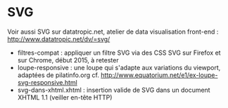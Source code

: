 SVG
========


Voir aussi SVG sur datatropic.net, atelier de data visualisation front-end :
http://www.datatropic.net/dv/=svg/

* filtres-compat : appliquer un filtre SVG via des CSS SVG sur Firefox et sur Chrome, début 2015, à retester
* loupe-responsive : une loupe qui s'adapte aux variations du viewport, adaptées de pilatinfo.org cf. http://www.equatorium.net/e1/ex-loupe-svg-responsive.html
* svg-dans-xhtml.xhtml : insertion valide de SVG dans un document XHTML 1.1 (veiller en-tête HTTP)


